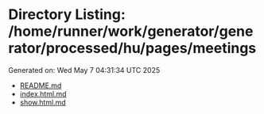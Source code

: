 # Directory Listing: /home/runner/work/generator/generator/processed/hu/pages/meetings
Generated on: Wed May  7 04:31:34 UTC 2025

- [README.md](README.md)
- [index.html.md](index.html.md)
- [show.html.md](show.html.md)
